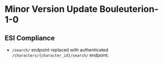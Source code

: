 # Minor Version Update Bouleuterion-1-0

## ESI Compliance
- `/search/` endpoint replaced with authenticated `/characters/{character_id}/search/` endpoint.
